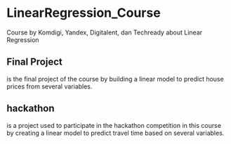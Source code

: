 # LinearRegression_Course
Course by Komdigi, Yandex, Digitalent, dan Techready about Linear Regression

## Final Project
is the final project of the course by building a linear model to predict house prices from several variables.

## hackathon
is a project used to participate in the hackathon competition in this course by creating a linear model to predict travel time based on several variables.